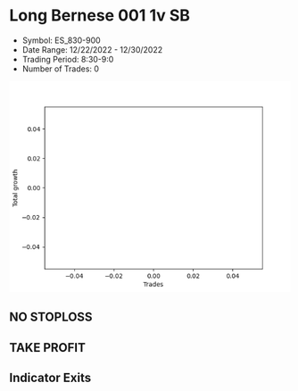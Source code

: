 # Long Bernese 001 1v SB 
- Symbol: ES_830-900
- Date Range: 12/22/2022 - 12/30/2022
- Trading Period: 8:30-9:0
- Number of Trades: 0

![Plot](LongBernese0011vSBES_830-900.png)
## NO STOPLOSS














## TAKE PROFIT











## Indicator Exits

